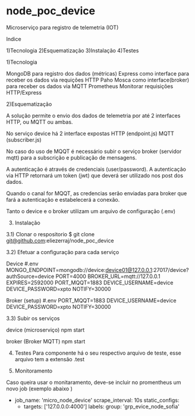 # node_poc_device

Microserviço para registro de telemetria (IOT)

Indice

1)Tecnologia
2)Esquematização
3)Instalação
4)Testes

1)Tecnologia

MongoDB para registro dos dados (métricas)
Express como interface para receber os dados via requições HTTP
Paho Mosca como interface(broker) para receber os dados via MQTT
Prometheus Monitorar requisições HTTP/Express

2)Esquematização

A solução permite o envio dos dados de telemetria por até 2 interfaces HTTP, ou MQTT ou ambas.

No serviço device há 2 interface expostas HTTP (endpoint.js) MQTT (subscriber.js)

No caso do uso de MQQT é necessário subir o serviço broker (servidor mqtt) para a subscrição e publicação de mensagens.

A autenticação é através de credenciais (user/password). A autenticação via HTTP retornará um token (jwt) que deverá ser utilizado nos post dos dados. 

Quando o canal for MQQT, as credencias serão enviadas para broker que fará a autenticação e estabelecerá a conexão.

Tanto o device e o broker utilizam um arquivo de configuração (.env)

3) Instalação

3.1) Clonar o respositorio
$ git clone git@github.com:eliezerraj/node_poc_device

3.2) Efetuar a configuração para cada serviço

Device
#.env
MONGO_ENDPOINT=mongodb://device:device01@127.0.0.1:27017/device?authSource=device
PORT=4000
BROKER_URL=mqtt://127.0.0.1
EXPIRES=2592000
PORT_MQQT=1883
DEVICE_USERNAME=device
DEVICE_PASSWORD=xpto
NOTIFY=30000

Broker (setup)
#.env
PORT_MQQT=1883
DEVICE_USERNAME=device
DEVICE_PASSWORD=xpto
NOTIFY=30000

3.3) Subir os serviços

device (microserviço) 
npm start

broker (Broker MQTT)
npm start

4) Testes
Para componente há o seu respectivo arquivo de teste, esse arquivo tem a extensão .test

5) Monitoramento

Caso queira usar o monitaramento, deve-se incluir no promentheus um novo job (exemplo abaixo
)
   - job_name: 'micro_node_device'
    scrape_interval: 10s
    static_configs:
      - targets: ['127.0.0.0:4000']
        labels:
          group: 'grp_evice_node_sofia'